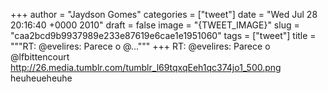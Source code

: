 
+++
author = "Jaydson Gomes"
categories = ["tweet"]
date = "Wed Jul 28 20:16:40 +0000 2010"
draft = false
image = "{TWEET_IMAGE}"
slug = "caa2bcd9b9937989e233e87619e6cae1e1951060"
tags = ["tweet"]
title = """RT: @evelires: Parece o @..."""
+++
RT: @evelires: Parece o @lfbittencourt http://26.media.tumblr.com/tumblr_l69tqxqEeh1qc374jo1_500.png heuheueheuhe
